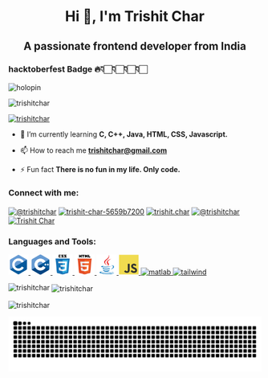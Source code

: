 <h1 align="center">Hi 👋, I'm Trishit Char</h1>
<h2 align="center">A passionate frontend developer from India</h2>

<!-- <img align="center" alt="coding" width="400" src="https://user-images.githubusercontent.com/55389276/140866485-8fb1c876-9a8f-4d6a-98dc-08c4981eaf70.gif"> -->

<h3 align="start">hacktoberfest Badge 🔥👇🏻👇🏻👇🏻👇🏻</h3>

<img align="center" alt="holopin" width="400" src="https://holopin.io/api/user/board?user=trishitchar">


<p align="left"> <img src="https://komarev.com/ghpvc/?username=trishitchar&label=Profile%20views&color=0e75b6&style=flat" alt="trishitchar" /> </p>

<p align="left"> <a href="https://github.com/ryo-ma/github-profile-trophy"><img src="https://github-profile-trophy.vercel.app/?username=trishitchar" alt="trishitchar" /></a> </p>

- 🌱 I’m currently learning **C, C++, Java, HTML, CSS, Javascript.**

- 📫 How to reach me **trishitchar@gmail.com**

- ⚡ Fun fact **There is no fun in my life. Only code.**

<h3 align="left">Connect with me:</h3>
<p align="left">
<a href="https://twitter.com/trishitchar" target="blank"><img align="center" src="https://raw.githubusercontent.com/rahuldkjain/github-profile-readme-generator/master/src/images/icons/Social/twitter.svg" alt="@trishitchar" height="30" width="40" /></a>
<a href="https://linkedin.com/in/trishit-char-5659b7200" target="blank"><img align="center" src="https://raw.githubusercontent.com/rahuldkjain/github-profile-readme-generator/master/src/images/icons/Social/linked-in-alt.svg" alt="trishit-char-5659b7200" height="30" width="40" /></a>
<a href="https://instagram.com/trishit.char" target="blank"><img align="center" src="https://raw.githubusercontent.com/rahuldkjain/github-profile-readme-generator/master/src/images/icons/Social/instagram.svg" alt="trishit.char" height="30" width="40" /></a>
<a href="https://discord.com/users/802868454016417862" target="blank"><img align="center" src="https://raw.githubusercontent.com/rahuldkjain/github-profile-readme-generator/master/src/images/icons/Social/discord.svg" alt="@trishitchar" height="30" width="40" /></a>
<a href="https://m.facebook.com/100079034225717/" target="blank"><img align="center" src="https://raw.githubusercontent.com/rahuldkjain/github-profile-readme-generator/master/src/images/icons/Social/facebook.svg" alt="Trishit Char" height="30" width="40" /></a>
</p>

<h3 align="left">Languages and Tools:</h3>
<p align="left"> <a href="https://www.cprogramming.com/" target="_blank" rel="noreferrer"> <img src="https://raw.githubusercontent.com/devicons/devicon/master/icons/c/c-original.svg" alt="c" width="40" height="40"/> </a> <a href="https://www.w3schools.com/cpp/" target="_blank" rel="noreferrer"> <img src="https://raw.githubusercontent.com/devicons/devicon/master/icons/cplusplus/cplusplus-original.svg" alt="cplusplus" width="40" height="40"/> </a> <a href="https://www.w3schools.com/css/" target="_blank" rel="noreferrer"> <img src="https://raw.githubusercontent.com/devicons/devicon/master/icons/css3/css3-original-wordmark.svg" alt="css3" width="40" height="40"/> </a> <a href="https://www.w3.org/html/" target="_blank" rel="noreferrer"> <img src="https://raw.githubusercontent.com/devicons/devicon/master/icons/html5/html5-original-wordmark.svg" alt="html5" width="40" height="40"/> </a> <a href="https://www.java.com" target="_blank" rel="noreferrer"> <img src="https://raw.githubusercontent.com/devicons/devicon/master/icons/java/java-original.svg" alt="java" width="40" height="40"/> </a> <a href="https://developer.mozilla.org/en-US/docs/Web/JavaScript" target="_blank" rel="noreferrer"> <img src="https://raw.githubusercontent.com/devicons/devicon/master/icons/javascript/javascript-original.svg" alt="javascript" width="40" height="40"/> </a> <a href="https://www.mathworks.com/" target="_blank" rel="noreferrer"> <img src="https://upload.wikimedia.org/wikipedia/commons/2/21/Matlab_Logo.png" alt="matlab" width="40" height="40"/> </a> <a href="https://tailwindcss.com/" target="_blank" rel="noreferrer"> <img src="https://www.vectorlogo.zone/logos/tailwindcss/tailwindcss-icon.svg" alt="tailwind" width="40" height="40"/> </a> </p>

<p><img align="left" src="https://github-readme-stats.vercel.app/api/top-langs?username=trishitchar&show_icons=true&locale=en&layout=compact" alt="trishitchar" /></p>

<p>&nbsp;<img align="center" src="https://github-readme-stats.vercel.app/api?username=trishitchar&show_icons=true&locale=en" alt="trishitchar" /></p>

<p><img align="center" src="https://github-readme-streak-stats.herokuapp.com/?user=trishitchar&" alt="trishitchar" /></p>
<p align="center">
  <img src="https://github.com/Sanket1308/Sanket1308/raw/output/github-contribution-grid-snake.svg" alt="snake"></center>
</p>
